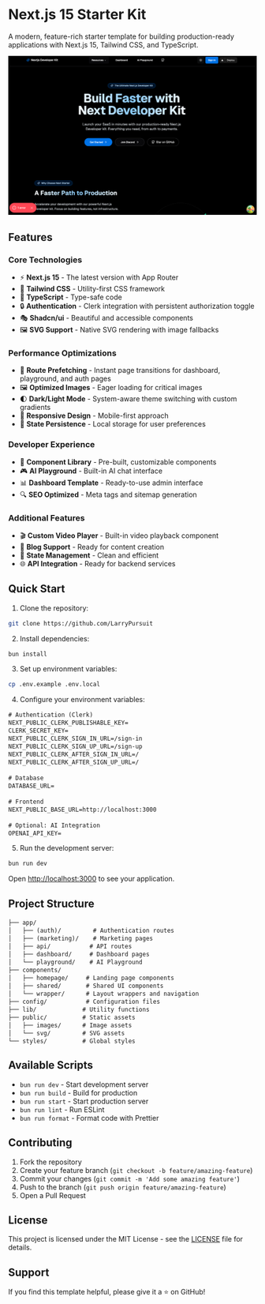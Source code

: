 # Next.js 15 Starter Kit

A modern, feature-rich starter template for building production-ready applications with Next.js 15, Tailwind CSS, and TypeScript.

![Next Starter Kit](/public/images/PNG%20image.png)

## Features

### Core Technologies

- ⚡ **Next.js 15** - The latest version with App Router
- 🎨 **Tailwind CSS** - Utility-first CSS framework
- 📘 **TypeScript** - Type-safe code
- 🔒 **Authentication** - Clerk integration with persistent authorization toggle
- 🎭 **Shadcn/ui** - Beautiful and accessible components
- 🖼️ **SVG Support** - Native SVG rendering with image fallbacks

### Performance Optimizations

- 🚀 **Route Prefetching** - Instant page transitions for dashboard, playground, and auth pages
- 🖼️ **Optimized Images** - Eager loading for critical images
- 🌓 **Dark/Light Mode** - System-aware theme switching with custom gradients
- 📱 **Responsive Design** - Mobile-first approach
- 💾 **State Persistence** - Local storage for user preferences

### Developer Experience

- 🧩 **Component Library** - Pre-built, customizable components
- 🎮 **AI Playground** - Built-in AI chat interface
- 📊 **Dashboard Template** - Ready-to-use admin interface
- 🔍 **SEO Optimized** - Meta tags and sitemap generation

### Additional Features

- 🎬 **Custom Video Player** - Built-in video playback component
- 📝 **Blog Support** - Ready for content creation
- 🔄 **State Management** - Clean and efficient
- 🌐 **API Integration** - Ready for backend services

## Quick Start

1. Clone the repository:

```bash
git clone https://github.com/LarryPursuit
```

2. Install dependencies:

```bash
bun install
```

3. Set up environment variables:

```bash
cp .env.example .env.local
```

4. Configure your environment variables:

```env
# Authentication (Clerk)
NEXT_PUBLIC_CLERK_PUBLISHABLE_KEY=
CLERK_SECRET_KEY=
NEXT_PUBLIC_CLERK_SIGN_IN_URL=/sign-in
NEXT_PUBLIC_CLERK_SIGN_UP_URL=/sign-up
NEXT_PUBLIC_CLERK_AFTER_SIGN_IN_URL=/
NEXT_PUBLIC_CLERK_AFTER_SIGN_UP_URL=/

# Database
DATABASE_URL=

# Frontend
NEXT_PUBLIC_BASE_URL=http://localhost:3000

# Optional: AI Integration
OPENAI_API_KEY=
```

5. Run the development server:

```bash
bun run dev
```

Open [http://localhost:3000](http://localhost:3000) to see your application.

## Project Structure

```
├── app/
│   ├── (auth)/         # Authentication routes
│   ├── (marketing)/    # Marketing pages
│   ├── api/           # API routes
│   ├── dashboard/     # Dashboard pages
│   └── playground/    # AI Playground
├── components/
│   ├── homepage/     # Landing page components
│   ├── shared/       # Shared UI components
│   └── wrapper/      # Layout wrappers and navigation
├── config/           # Configuration files
├── lib/             # Utility functions
├── public/          # Static assets
│   ├── images/      # Image assets
│   └── svg/         # SVG assets
└── styles/          # Global styles
```

## Available Scripts

- `bun run dev` - Start development server
- `bun run build` - Build for production
- `bun run start` - Start production server
- `bun run lint` - Run ESLint
- `bun run format` - Format code with Prettier

## Contributing

1. Fork the repository
2. Create your feature branch (`git checkout -b feature/amazing-feature`)
3. Commit your changes (`git commit -m 'Add some amazing feature'`)
4. Push to the branch (`git push origin feature/amazing-feature`)
5. Open a Pull Request

## License

This project is licensed under the MIT License - see the [LICENSE](LICENSE) file for details.

## Support

If you find this template helpful, please give it a ⭐️ on GitHub!
